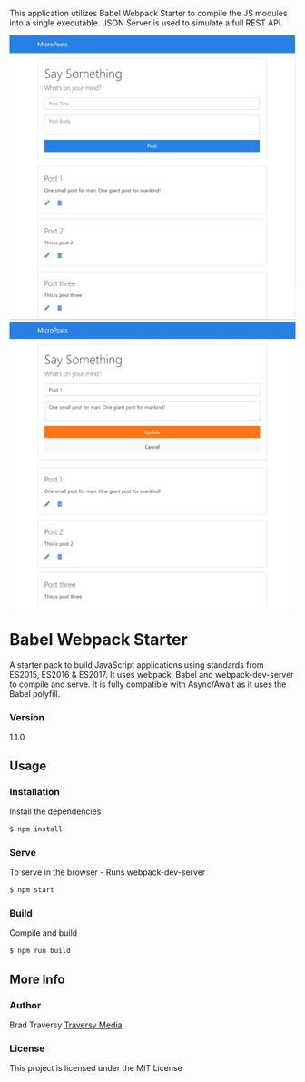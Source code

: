 This application utilizes Babel Webpack Starter to compile the JS modules into a single executable. JSON Server is used to simulate a full REST API. 

<img src="https://raw.githubusercontent.com/justckim/microposts/master/screens/img1.jpg" width=800>
<img src="https://raw.githubusercontent.com/justckim/microposts/master/screens/img2.jpg" width=800>


# Babel Webpack Starter

A starter pack to build JavaScript applications using standards from ES2015, ES2016 & ES2017. It uses webpack, Babel and webpack-dev-server to compile and serve. It is fully compatible with Async/Await as it uses the Babel polyfill.

### Version
1.1.0

## Usage

### Installation

Install the dependencies

```sh
$ npm install
```

### Serve
To serve in the browser  - Runs webpack-dev-server

```sh
$ npm start
```

### Build
Compile and build

```sh
$ npm run build
```

## More Info

### Author

Brad Traversy
[Traversy Media](http://www.traversymedia.com)

### License

This project is licensed under the MIT License
